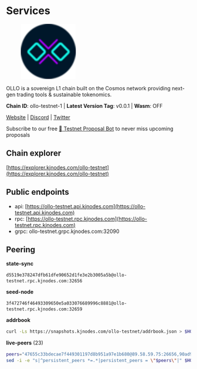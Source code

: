 # Services

<figure><img src="https://raw.githubusercontent.com/kj89/cosmos-images/main/logos/ollo.png" width="150" alt=""><figcaption></figcaption></figure>

OLLO is a sovereign L1 chain built on the Cosmos network providing  next-gen trading tools & sustainable tokenomics.

**Chain ID**: ollo-testnet-1 | **Latest Version Tag**: v0.0.1 | **Wasm**: OFF

[Website](https://www.ollostation.zone) | [Discord](https://discord.com/invite/GxBqZ9mSSm) | [Twitter](https://twitter.com/OLLOStation)



Subscribe to our free [🤖 Testnet Proposal Bot](https://t.me/kjnodes_testnet_proposal_bot) to never miss upcoming proposals


## Chain explorer
[https://explorer.kjnodes.com/ollo-testnet](https://explorer.kjnodes.com/ollo-testnet)

## Public endpoints

* api: [https://ollo-testnet.api.kjnodes.com](https://ollo-testnet.api.kjnodes.com)
* rpc: [https://ollo-testnet.rpc.kjnodes.com](https://ollo-testnet.rpc.kjnodes.com)
* grpc: ollo-testnet.grpc.kjnodes.com:32090

## Peering

**state-sync**

```text
d5519e378247dfb61dfe90652d1fe3e2b3005a5b@ollo-testnet.rpc.kjnodes.com:32656
```

**seed-node**

```text
3f472746f46493309650e5a033076689996c8881@ollo-testnet.rpc.kjnodes.com:32659
```

**addrbook**
```bash
curl -Ls https://snapshots.kjnodes.com/ollo-testnet/addrbook.json > $HOME/.ollo/config/addrbook.json
```

**live-peers** (23)
```bash
peers="47655c33bdecae7f449301197d8b951a97e1b680@89.58.59.75:26656,90ad9622ac54023fe4ee9824d77b5d3e3c25c245@162.55.234.70:54956,69d2c02f413bea1376f5398646f0c2ce0f82d62e@141.94.73.93:26656,2a8f0fada8b8b71b8154cf30ce44aebea1b5fe3d@162.19.238.122:26656,dba5e8b41c4e369418f83a449966e4eb7ca05cd4@65.109.23.114:18156,742d7dccc98ccc2b30abb6ea172fc2175782db50@148.251.91.185:26656,771cfca799033e327511b25ae77784e02818d77f@65.108.101.4:23486,da8d3ca8e1c147f0037b1c43ad3de7174f5ec1b7@209.145.59.224:26656,4b73754c2c10d523ffd43ca95d9cb6e0ad8204a4@5.189.148.147:26656,42beefd08b5f8580177d1506220db3a548090262@65.108.195.29:26116,0bee9e500e51465917506b47691a8fb032100da9@94.130.200.168:32656,5c2a752c9b1952dbed075c56c600c3a79b58c395@195.3.220.135:27006,cba0eacc21eaddadc8903d503b1db12dd002fd0f@65.108.226.183:18156,80b1ad27820f58b49e7a5a68881f0248a6269e9b@65.108.132.239:15656,ab89596768849d679ed11a9e1848224760a278cc@83.171.248.175:32656,7349272f712e713a957bf5349930e3439e98b518@167.235.27.69:20656,d6c5ff021b091a1fd93b9f811cf7fca0d31e8510@65.108.238.61:46656,036d17d15c4e36cee8d93f9fb1a5ad5cb956631f@213.136.76.191:26656,9865c6e15faced6643adc228e3a59744e1b4e277@116.203.29.162:46656,3ea40f63890f10272201edf96d2a49e197e52091@65.108.105.48:18156,d5519e378247dfb61dfe90652d1fe3e2b3005a5b@65.109.68.190:32656,a487497f2c80b53fa0908ce072a94a99be698b6b@142.132.162.28:46656,e2d59891f1aed38fe8884c63e0bb00f8ddc41b6f@5.78.46.66:26656"
sed -i -e "s|^persistent_peers *=.*|persistent_peers = \"$peers\"|" $HOME/.ollo/config/config.toml
```

